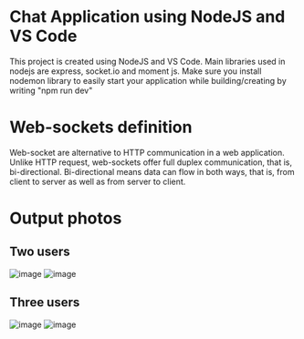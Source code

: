 # Chat Application using NodeJS and VS Code
This project is created using NodeJS and VS Code. Main libraries used in nodejs are express, socket.io and moment js. Make sure you install nodemon library to easily start your application while building/creating by writing "npm run dev"

# Web-sockets definition
Web-socket are alternative to HTTP communication in a web application. Unlike HTTP request, web-sockets offer full duplex communication, that is, bi-directional. 
Bi-directional means data can flow in both ways, that is, from client to server as well as from server to client. 

# Output photos 
## Two users
![image](https://github.com/user-attachments/assets/e78e2936-d81b-4a40-8319-43e7a3464aeb)
![image](https://github.com/user-attachments/assets/511d101a-337a-4bdc-a224-ece88813dd0f)

## Three users
![image](https://github.com/user-attachments/assets/53a6bdac-0045-458a-b362-fbc2d66cdc6a)
![image](https://github.com/user-attachments/assets/c8d50a20-4bf4-4588-abf4-adf21edf79fb)



